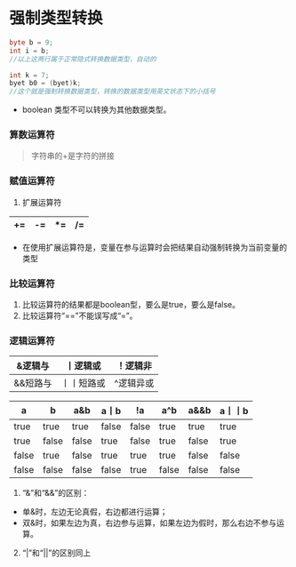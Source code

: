# 强制类型转换
``` java
byte b = 9;
int i = b;
//以上这两行属于正常隐式转换数据类型，自动的

int k = 7;
byet b0 = (byet)k;
//这个就是强制转换数据类型，转换的数据类型用英文状态下的小括号
```
* boolean 类型不可以转换为其他数据类型。
### 算数运算符
> 字符串的+是字符的拼接
### 赋值运算符

1. 扩展运算符

| += | -= | *= | /= |
|----|----|----|----|
* 在使用扩展运算符是，变量在参与运算时会把结果自动强制转换为当前变量的类型

### 比较运算符

1. 比较运算符的结果都是boolean型，要么是true，要么是false。
2. 比较运算符“==”不能误写成“=”。

### 逻辑运算符

| &逻辑与  | 丨逻辑或   | ！逻辑非  |
|----------|------------|-----------|
| &&短路与 | 丨丨短路或 | ^逻辑异或 |

| a     | b     | a&b   | a丨b  | !a    | a^b   | a&&b  | a丨丨b |
|-------|-------|-------|-------|-------|-------|-------|--------|
| true  | true  | true  | false | false | true  | true  | true   |
| true  | false | false | true  | false | true  | false | true   |
| false | true  | false | true  | true  | true  | false | false  |
| false | false | false | false | true  | false | false | false  |


1. “&”和“&&”的区别：
* 单&时，左边无论真假，右边都进行运算；
* 双&时，如果左边为真，右边参与运算，如果左边为假时，那么右边不参与运算。
2. “|”和“||”的区别同上

